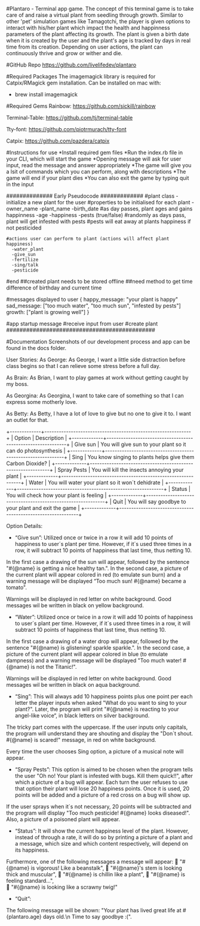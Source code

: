 #Plantaro - Terminal app game.
The concept of this terminal game is to take care of and raise a virtual plant from seedling through growth. Similar to other 'pet' simulation games like Tamagotchi, the player is given options to interact with his/her plant which impact the health and happinness parameters of the plant affecting its growth. The plant is given a birth date when it is created by the user and the plant's age is tracked by days in real time from its creation. Depending on user actions, the plant can continuously thrive and grow or wither and die.


#GitHub Repo
  https://github.com/livelifedev/plantaro


#Required Packages
  The imagemagick library is required for Catpix/RMagick gem installation.
  Can be installed on mac with:
  - brew install imagemagick


#Required Gems
  Rainbow:
    https://github.com/sickill/rainbow

  Terminal-Table:
    https://github.com/tj/terminal-table

  Tty-font:
    https://github.com/piotrmurach/tty-font

  Catpix:
    https://github.com/pazdera/catpix


#Instructions for use
  *Install required gem files
  *Run the index.rb file in your CLI, which will start the game
  *Opening message will ask for user input, read the message and answer appropriately
  *The game will give you a lsit of commands which you can perform, along with descriptions
  *The game will end if your plant dies
  *You can also exit the game by typing quit in the input


############## Early Pseudocode #############
  #plant class - initialize a new plant for the user
    #properties to be initialised for each plant
      -owner_name
      -plant_name
      -birth_date #as day passes, plant ages and gains happinness
      -age
      -happiness
      -pests (true/false) 
          #randomly as days pass, plant will get infested with pests
          #pests will eat away at plants happiness if not pesticided

    #actions user can perform to plant (actions will affect plant happiness)
      -water_plant
      -give_sun
      -fertilize
      -sing/talk
      -pesticide
  #end
    ##created plant needs to be stored offline
    ##need method to get time difference of birthday and current time

  #messages displayed to user {
    happy_message: "your plant is happy"
    sad_message: ["too much water", "too much sun", "infested by pests"]
    growth: ["plant is growing well"]
  }
  
  #app startup message
  #receive input from user
  #create plant
#############################################


#Documentation
Screenshots of our development process and app can be found in the docs folder.

  User Stories:
  As George:
  As George, I want a little side distraction before class begins so that I can relieve some stress before a full day.

  As Brain:
  As Brian, I want to play games at work without getting caught by my boss.

  As Georgina:
  As Georgina, I want to take care of something so that I can express some motherly love.

  As Betty:
  As Betty, I have a lot of love to give but no one to give it to. I want an outlet for that.

 
+-------------+-------------------------------------------------------------+
| Option      | Description                                                 |
+-------------+-------------------------------------------------------------+
| Give sun    | You will give sun to your plant so it can do photosynthesis |
+-------------+-------------------------------------------------------------+
| Sing        | You know singing to plants helps give them Carbon Dioxide?  |
+-------------+-------------------------------------------------------------+
| Spray Pests | You will kill the insects annoying your plant               |
+-------------+-------------------------------------------------------------+
| Water       | You will water your plant so it won´t dehidrate             |
+-------------+-------------------------------------------------------------+
| Status      | You will check how your plant is feeling                    |
+-------------+-------------------------------------------------------------+
| Quit        | You will say goodbye to your plant and exit the game        |
+-------------+-------------------------------------------------------------+

Option Details:

  -	“Give sun”: 
  Utilized once or twice in a row it will add 10 points of happiness to user´s plant per time. However, if it´s used three times in a row, it will subtract 10 points of happiness that last time, thus netting 10.

  In the first case a drawing of the sun will appear, followed by the sentence "#{@name} is getting a nice healthy tan.". In the second case, a picture of the current plant will appear colored in red (to emulate sun burn) and a warning message will be displayed “Too much sun! #{@name} became a tomato".

  Warnings will be displayed in red letter on white background. Good messages wil be written in black on yellow background.

  -	“Water”:
  Utilized once or twice in a row it will add 10 points of happiness to user´s plant per time. However, if it´s used three times in a row, it will subtract 10 points of happiness that last time, thus netting 10.

  In the first case a drawing of a water drop will appear, followed by the sentence "#{@name} is glistening! sparkle sparkle.". In the second case, a picture of the current plant will appear colored in blue (to emulate dampness) and a warning message will be displayed "Too much water! #{@name} is not the Titanic!".

  Warnings will be displayed in red letter on white background. Good messages wil be written in black on aqua background.

  -	“Sing”:
  This will always add 10 happiness points plus one point per each letter the player inputs when asked "What do you want to sing to your plant?". Later, the program will print "#{@name} is reacting to your angel-like voice“, in black letters on silver background.

  The tricky part comes with the uppercase. If the user inputs only capitals, the program will understand they are shouting and display the "Don´t shout. #{@name} is scared!" message, in red on white background.

  Every time the user chooses Sing option, a picture of a musical note will appear.
  
  -	“Spray Pests”:
  This option is aimed to be chosen when the program tells the user "Oh no! Your plant is infested with bugs. Kill them quick!!", after which a picture of a bug will appear. Each turn the user refuses to use that option their plant will lose 20 happiness points. Once it is used, 20 points will be added and a picture of a red cross on a bug will show up.

  If the user sprays when it´s not necessary, 20 points will be subtracted and the program will display "Too much pesticide! #{@name} looks diseased!". Also, a picture of a poisoned plant will appear.

  -	“Status”:
  It will show the current happiness level of the plant. However, instead of through a rate, it will do so by printing a picture of a plant and a message, which size and which content respectively, will depend on its happiness.

  Furthermore, one of the following messages a message will appear:
  	"#{@name} is vigorous! Like a beanstalk", 
  	"#{@name}'s stem is looking thick and muscular", 
  	"#{@name} is chillin like a plant",
  	"#{@name} is feeling standard...",  
  	"#{@name} is looking like a scrawny twig!"
  -	“Quit”:

  The following message will be shown: "Your plant has lived great life at #{plantaro.age} days old.\n    Time to say goodbye :(".
